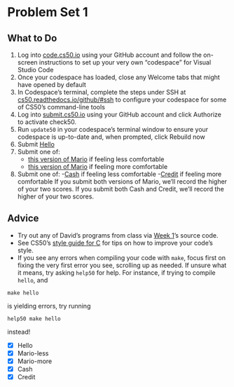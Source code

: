# Problem Set 1  
## What to Do  
1. Log into [code.cs50.io](https://code.cs50.io/) using your GitHub account and follow the on-screen instructions to set up your very own “codespace” for Visual Studio Code
2. Once your codespace has loaded, close any Welcome tabs that might have opened by default
3. In Codespace’s terminal, complete the steps under SSH at [cs50.readthedocs.io/github/#ssh](https://cs50.readthedocs.io/github/#ssh) to configure your codespace for some of CS50’s command-line tools
4. Log into [submit.cs50.io](https://submit.cs50.io/) using your GitHub account and click Authorize to activate check50.
5. Run `update50` in your codespace’s terminal window to ensure your codespace is up-to-date and, when prompted, click Rebuild now
6. Submit [Hello](https://cs50.harvard.edu/x/2022/psets/1/hello/)
7. Submit one of:
   - [this version of Mario](https://cs50.harvard.edu/x/2022/psets/1/mario/less/) if feeling less comfortable
   - [this version of Mario](https://cs50.harvard.edu/x/2022/psets/1/mario/more/) if feeling more comfortable
8. Submit one of:
   -[Cash](https://cs50.harvard.edu/x/2022/psets/1/cash/) if feeling less comfortable
   -[Credit](https://cs50.harvard.edu/x/2022/psets/1/credit/) if feeling more comfortable
If you submit both versions of Mario, we’ll record the higher of your two scores. If you submit both Cash and Credit, we’ll record the higher of your two scores.

## Advice
- Try out any of David’s programs from class via [Week 1](https://cs50.harvard.edu/x/2022/weeks/1/)’s source code.
- See CS50’s [style guide for C](https://cs50.readthedocs.io/style/c/) for tips on how to improve your code’s style.
- If you see any errors when compiling your code with `make`, focus first on fixing the very first error you see, scrolling up as needed. If unsure what it means, try asking `help50` for help. For instance, if trying to compile `hello`, and

```
make hello
```

is yielding errors, try running

```
help50 make hello
```
instead!

- [x] Hello
- [x] Mario-less
- [x] Mario-more
- [x] Cash
- [x] Credit
